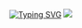 <a href="https://git.io/typing-svg"><img src="https://readme-typing-svg.herokuapp.com?center=%D8%AE%D8%A7%D8%B7%D8%A6%D8%A9&vCenter=%D8%AE%D8%A7%D8%B7%D8%A6%D8%A9&lines=Hi%F0%9F%91%8B%2Cl'm+shakr+I'm+web+Developer" alt="Typing SVG" /></a>
![](http://github-profile-summary-cards.vercel.app/api/cards/repos-per-language?username=vn7n24fzkq&theme=monokai)
